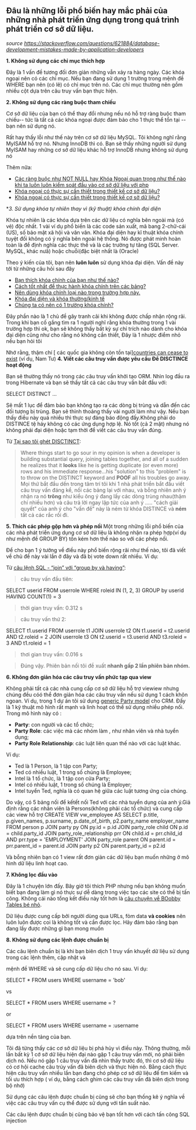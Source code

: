 ## Đâu là những lỗi phổ biến hay mắc phải của những nhà phát triển ứng dụng trong quá trình phát triển cơ sở dữ liệu.

_source https://stackoverflow.com/questions/621884/database-development-mistakes-made-by-application-developers_

**1. Không sử dụng các chỉ mục thích hợp**

Đây là 1 vấn đề tương đối đơn giản những vẫn xảy ra hàng ngày. Các khóa ngoại nên có các chỉ mục. Nếu bạn đang sử dụng 1 trường trong mệnh đề WHERE bạn nên (có lẽ) có chỉ mục trên nó. Các chỉ mục thường nên gồm nhiều cột dựa trên câu truy vấn bạn thực hiện.

**2. Không sử dụng các ràng buộc tham chiếu**

Cơ sở dữ liệu của bạn có thể thay đổi nhưng nếu nó hỗ trợ ràng buộc tham chiếu-- tức là tất cả các khóa ngoại được đảm bảo cho 1 thực thể tổn tại -- bạn nên sử dụng nó.

Rất hay thấy lỗi như thế này trên cơ sở dữ liệu MySQL. Tôi không nghĩ rằng MyISAM hỗ trợ nó. Nhưng InnoDB thì có. Bạn sẽ thấy những người sử dụng MyISAM hay những cơ sở dữ liệu khác hỗ trợ InnoDB nhưng không sử dụng nó

Thêm nữa:

- [Các ràng buộc như NOT NULL hay Khóa Ngoại quan trọng như thế nào khi ta luôn luôn kiểm soát đầu vào cơ sở dữ liệu với php](https://stackoverflow.com/questions/382309/how-important-are-constraints-like-not-null-and-foreign-key-if-ill-always-contr)
- [Khóa ngoại có thực sự cần thiết trong thiết kế cơ sở dữ liệu?](https://stackoverflow.com/questions/18717/are-foreign-keys-really-necessary-in-a-database-design)
- [Khóa ngoại có thực sự cần thiết trong thiết kế cơ sở dữ liệu?](http://www.diovo.com/2008/08/are-foreign-keys-really-necessary-in-a-database-design/)

**3. Sử dụng khóa tự nhiên thay vì (kỹ thuật) khóa chính đại diện*

Khóa tự nhiên là các khóa dựa trên các dữ liệu có nghĩa bên ngoài mà (có vẻ) độc nhất. 1 vài ví dụ phổ biến là các code sản xuất, mã bang 2-chữ-cái (US), số bảo mật xã hội và vân vân. Khóa đại diện hay kĩ thuật khóa chính tuyệt đối không có ý nghĩa bên ngoài hệ thống. Nó được phát minh hoàn toàn là để định nghĩa các thực thể và là các trường tự tăng  (SQL Server. MySQL, khác nưã) hoặc chuỗi(đặc biệt nhất là (Oracle) 

Theo ý kiến của tôi, bạn nên **luôn luôn** sử dụng khóa đại diện. Vấn đề này tới từ những câu hỏi sau đây

- [Bạn thích khóa chính của bạn như thế nào?](https://stackoverflow.com/questions/404040/how-do-you-like-your-primary-keys)
- [Cách tốt nhất để thực hành khóa chính trên các bảng?](https://stackoverflow.com/questions/337503/whats-the-best-practice-for-primary-keys-in-tables)
- [Nên dùng khóa chính loại nào trong trường hợp này.](https://stackoverflow.com/questions/506164/which-format-of-primary-key-would-you-use-in-this-situation)
- [Khóa đại diện và khóa thường/kinh tế](https://stackoverflow.com/questions/63090/surrogate-vs-natural-business-keys)
- [Chúng ta có nên có 1 trường khóa chính?](https://stackoverflow.com/questions/166750/should-i-have-a-dedicated-primary-key-field)

Đây phần nào là 1 chủ đề gây tranh cãi khi không được chấp nhận rộng rãi. Trong khi bạn cố gắng tìm ra 1 người nghĩ rằng khóa thường trong 1 vài trường hợp thì ok, bạn sẽ không thấy bất kỳ sự chỉ trích nào dành cho khóa đại diện cũng như cho rằng nó không cần thiết, Đây là 1 nhược điểm nhỏ nếu bạn hỏi tôi


Nhớ rằng, thậm chí [ các quốc gia không còn tồn tại][countries can cease to exist](http://en.wikipedia.org/wiki/ISO_3166-1) (ví dụ, Nam Tư)
**4. Viết các câu truy vấn được yêu cầu Để DISCTINCE hoạt động**

Bạn sẽ thường thấy nó trong các câu truy vấn khởi tạo ORM. Nhìn log đầu ra trong Hibernate và bạn sẽ thấy tất cả các câu truy vấn bắt đầu với:

SELECT DISTINCT ...

Sẽ mất 1 lục để đảm bảo bạn không tạo ra các dòng bị trùng và dẫn đến các đối tượng bị trùng. Bạn sẽ thỉnh thoảng thấy vài người làm như vậy. Nếu bạn thấy điều này quá nhiều thì thực sự đáng báo động đấy.Không phải do DISTINCE tệ háy không có các ứng dụng hợp lệ. Nó tốt (cả 2 mặt) nhưng nó không phải đại diện hoặc tạm thời để viết các câu truy vấn đúng.

Từ [Tại sao tôi ghét DISCTINCT](http://weblogs.sqlteam.com/markc/archive/2008/11/11/60752.aspx):

> Where things start to go sour in my opinion is when a developer is building substantial query, joining tables together, and all of a sudden he realizes that it **looks** like he is getting duplicate (or even more) rows and his immediate response...his "solution" to this "problem" is to throw on the DISTINCT keyword and **POOF** all his troubles go away.
> Mọi thứ bắt đầu dến trong tâm trí tôi khi 1 nhà phát triển bắt đầu viết câu truy vấn đáng kể, nối các bảng lại với nhau, và bỗng nhiên anh ý nhận ra nó **trông** như kiểu ông ý đang lấy các dòng trùng nhau(thậm chí nhiều hơn) và câu trả lời ngay lập tức của anh ý ..... "cách giải quyết" của anh ý cho "vấn đề" này là ném từ khóa DISTINCE và **ném** tất cả các rắc rối đi.

**5. Thích các phép gộp hơn và phép nối**
Một trong những lỗi phổ biến của các nhà phát triển ứng dụng cơ sở dữ liệu là không nhận ra phép hợp(ví dụ như mệnh đề GROUP BY) tốn kém hơn thế nào so với các phép nối.

Để cho bạn 1 ý tưởng về điều này phổ biến rộng rãi như thế nào, tôi đã viết về chủ đề này vài lần ở đây và đã bị vote down rất nhiều. Ví dụ:

Từ [câu lệnh SQL  - “join” với “group by và having”](https://stackoverflow.com/questions/477006/sql-statement-join-vs-group-by-and-having/477013#477013):

> câu truy vấn đầu tiên:

SELECT userid
FROM userrole
WHERE roleid IN (1, 2, 3)
GROUP by userid
HAVING COUNT(1) = 3

> thời gian truy vấn: 0.312 s

> câu truy vấn thứ 2:

SELECT t1.userid
FROM userrole t1
JOIN userrole t2 ON t1.userid = t2.userid AND t2.roleid = 2
JOIN userrole t3 ON t2.userid = t3.userid AND t3.roleid = 3
AND t1.roleid = 1

> thơi gian truy vấn: 0.016 s

> Đúng vậy. Phiên bản nối tôi đề xuất **nhanh gấp 2 lần phiên bản nhóm.**

**6. Không đơn giản hóa các câu truy vấn phức tạp qua view**

Không phải tất cả các nhà cung cấp cơ sở dữ liệu hỗ trợ viewiew nhưng chúng đều cóó thể đơn giản hóa các câu truy vấn nếu sử dụng 1 cách khôn ngoan. Ví dụ, trong 1 dự án tôi sử dụng [generic Party model](http://www.tdan.com/view-articles/5014/) cho CRM. Đấy là 1 kỹ thuật mô hình rất mạnh và linh hoạt có thể sử dụng nhiều phép nối. Trong mô hình này có :

- **Party**: con người và các tổ chức;
- **Party Role**: các việc mà các nhóm làm , như nhân viên và nhà tuyển dụng;
- **Party Role Relationship**: các luật liên quan thế nào với các luật khác.

Ví dụ:

- Ted là 1 Person, là 1 tập con Party;
- Ted có nhiều luật, 1 trong số chúng là Employee;
- Intel là 1 tổ chức, là 1 tập con cửa Party;
- Intel có nhiều luật, 1 trong số chúng là Employer;
- Intel tuyển Ted, nghĩa là có quan hệ giữa các luật tương ứng của chúng.

Do vậy, có 5 bảng nối để kếtết nối Ted với các nhà tuyển dụng của anh ý.Giả định rằng các nhân viên là Persons(không phải các tổ chức) và cung cấp các view hỗ trợ
CREATE VIEW vw_employee AS
SELECT p.title, p.given_names, p.surname, p.date_of_birth, p2.party_name employer_name
FROM person p
JOIN party py ON py.id = p.id
JOIN party_role child ON p.id = child.party_id
JOIN party_role_relationship prr ON child.id = prr.child_id AND prr.type = 'EMPLOYMENT'
JOIN party_role parent ON parent.id = prr.parent_id = parent.id
JOIN party p2 ON parent.party_id = p2.id

Và bỗng nhiên bạn có 1 view rất đơn giản các dữ liệu bạn muốn những ở mô hình dữ liệu linh hoạt cao.

**7. Không lọc đầu vào**

Đây là 1 chuyện lớn đấy. Bây giờ tôi thích PHP nhưng nếu bạn không muốn biết bạn đang làm gì nó thực sự dễ dàng trong việc tạo các site có thể bị tấn công. Không cái nào tổng kết điều này tốt hơn là [câu chuyện về BOobby Tables bé nhỏ](http://xkcd.com/327/).

Dữ liệu được cung cấp bởi người dùng qua URLs, fỏm data **và cookies** nên luôn luôn được coi là không tốt và cần được lọc. Hãy đảm bảo rằng bạn đang lấy được những gì bạn mong muốn

**8. Không sử dụng các lệnh được chuẩn bị**

Các câu lệnh chuẩn bị là khi bạn biên dịch 1 truy vấn khuyết dữ liệu sử dụng trong các lệnh thêm, cập nhật và 

mệnh đề WHERE  và sẽ cung cấp dữ liệu cho nó sau. Ví dụ:

SELECT * FROM users WHERE username = 'bob'

vs

SELECT * FROM users WHERE username = ?

or

SELECT * FROM users WHERE username = :username

dựa trên nền tảng của bạn.

Tôi đã từng thấy các cơ sở dữ liệu bị phá hủy vì điều này. Thông thường, mỗi lần bất kỳ 1 cớ sở dữ liệu hiện đại nào gặp 1 câu truy vấn mới, nó phải biên dịch nó. Nếu nó gặp 1 câu truy vấn đã nhìn thấy trước đó, thì cơ sở dữ liệu có cơ hội cache câu trúy vấn đã biên dịch và thực hiện nó. Bằng cách thực hiện câu truy vấn nhiều lần bạn đang chó phép cơ sở dữ liệu để tìm kiếm và tối ưu thích hợp ( ví dụ, bằng cách ghim các câu truy vấn đã biên dịch trong bộ nhớ)

Sử dụng các câu lệnh được chuẩn bị cũng sẽ cho bạn thống kê ý nghĩa về việc các câu truy vấn cụ thể được sử dụng với tần suất nào.

Các câu lệnh được chuẩn bị cũng bảo vệ bạn tốt hơn với cách tấn công SQL injection
